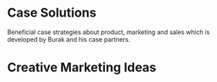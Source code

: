 # Case Solutions
Beneficial case strategies about product, marketing and sales which is developed by Burak and his case partners.

<h1>Creative Marketing Ideas</h1>
